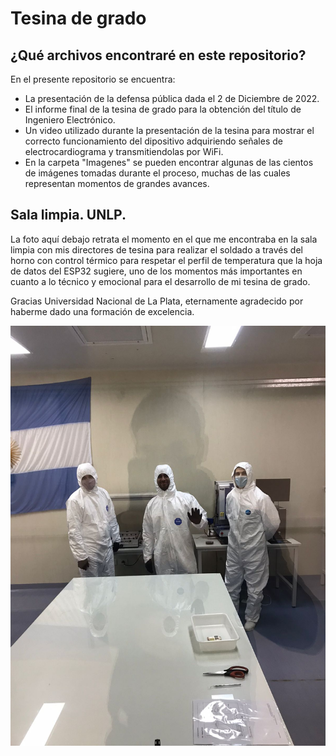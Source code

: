 # Tesina de grado

## ¿Qué archivos encontraré en este repositorio?
 En el presente repositorio se encuentra:
 - La presentación de la defensa pública dada el 2 de Diciembre de 2022.
 - El informe final de la tesina de grado para la obtención del título de Ingeniero Electrónico.
 - Un video utilizado durante la presentación de la tesina para mostrar el correcto funcionamiento del dipositivo adquiriendo señales de electrocardiograma y transmitiendolas por WiFi.
 - En la carpeta "Imagenes" se pueden encontrar algunas de las cientos de imágenes tomadas durante el proceso, muchas de las cuales representan momentos de grandes avances. 
 
 ## Sala limpia. UNLP.
 La foto aquí debajo retrata el momento en el que me encontraba en la sala limpia con mis directores de tesina para realizar el soldado a través del horno con control térmico para respetar el perfil de temperatura que la hoja de datos del ESP32 sugiere, uno de los momentos más importantes en cuanto a lo técnico y emocional para el desarrollo de mi tesina de grado. 
 
 Gracias Universidad Nacional de La Plata, eternamente agradecido por haberme dado una formación de excelencia.
 
<img src="https://github.com/kevingiribuela/Tesina-de-grado/blob/main/Imagenes/IMG-20220708-WA0034.jpg?raw=true">

